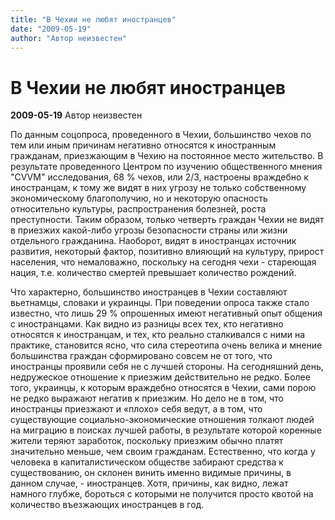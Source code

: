 ```yaml
---
title: "В Чехии не любят иностранцев"
date: "2009-05-19"
author: "Автор неизвестен"
---
```


# В Чехии не любят иностранцев

**2009-05-19** Автор неизвестен

По данным соцопроса, проведенного в Чехии, большинство чехов по тем или иным причинам негативно относятся к иностранным гражданам, приезжающим в Чехию на постоянное место жительство. В результате проведенного Центром по изучению общественного мнения "CVVM" исследования, 68 % чехов, или 2/3, настроены враждебно к иностранцам, к тому же видят в них угрозу не только собственному экономическому благополучию, но и некоторую опасность относительно культуры, распространения болезней, роста преступности. Таким образом, только четверть граждан Чехии не видят в приезжих какой-либо угрозы безопасности страны или жизни отдельного гражданина. Наоборот, видят в иностранцах источник развития, некоторый фактор, позитивно влияющий на культуру, прирост населения, что немаловажно, поскольку на сегодня чехи - стареющая нация, т.е. количество смертей превышает количество рождений.

Что характерно, большинство иностранцев в Чехии составляют вьетнамцы, словаки и украинцы. При поведении опроса также стало известно, что лишь 29 % опрошенных имеют негативный опыт общения с иностранцами. Как видно из разницы всех тех, кто негативно относятся к иностранцам, и тех, кто реально сталкивался с ними на практике, становится ясно, что сила стереотипа очень велика и мнение большинства граждан сформировано совсем не от того, что иностранцы проявили себя не с лучшей стороны. На сегодняшний день, недружеское отношение к приезжим действительно не редко. Более того, украинцы, к которым враждебно относятся в Чехии, сами порою не редко выражают негатив к приезжим. Но дело не в том, что иностранцы приезжают и «плохо» себя ведут, а в том, что существующие социально-экономические отношения толкают людей на миграцию в поисках лучшей работы, в результате которой коренные жители теряют заработок, поскольку приезжим обычно платят значительно меньше, чем своим гражданам. Естественно, что когда у человека в капиталистическом обществе забирают средства к существованию, он склонен винить именно видимые причины, в данном случае, - иностранцев. Хотя, причины, как видно, лежат намного глубже, бороться с которыми не получится просто квотой на количество въезжающих иностранцев в год.